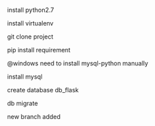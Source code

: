 install python2.7

install virtualenv

git clone project

pip install requirement

@windows need to install mysql-python manually

install mysql

create database db_flask

db migrate

new branch added


